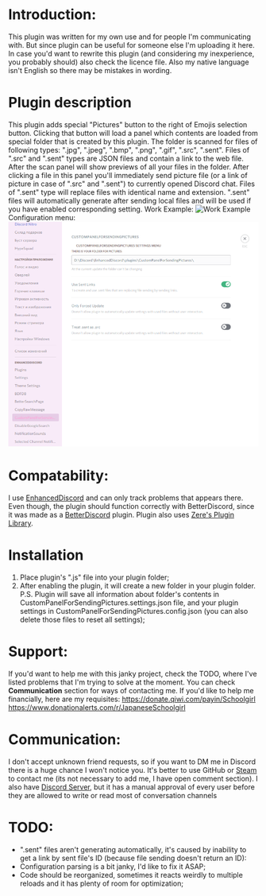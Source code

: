 # Introduction: 
This plugin was written for my own use and for people I'm communicating with. But since plugin can be useful for someone else I'm uploading it here. In case you'd want to rewrite this plugin (and considering my inexperience, you probably should) also check the licence file.
Also my native language isn't English so there may be mistakes in wording.

# Plugin description
This plugin adds special "Pictures" button to the right of Emojis selection button. Clicking that button will load a panel which contents are loaded from special folder that is created by this plugin. The folder is scanned for files of following types: ".jpg", ".jpeg", ".bmp", ".png", ".gif", ".src", ".sent".
Files of ".src" and ".sent" types are JSON files and contain a link to the web file.
After the scan panel will show previews of all your files in the folder. After clicking a file in this panel you'll immediately send picture file (or a link of picture in case of ".src" and ".sent") to currently opened Discord chat.
Files of ".sent" type will replace files with identical name and extension. ".sent" files will automatically generate after sending local files and will be used if you have enabled corresponding setting.
Work Example:
![Work Example](https://raw.githubusercontent.com/Japanese-Schoolgirl/DiscordPlugin-CustomPanelForSendingPictures/main/Previews/WorkExample.gif)
Configuration menu:
![Configuration menu](https://raw.githubusercontent.com/Japanese-Schoolgirl/DiscordPlugin-CustomPanelForSendingPictures/main/Previews/Settings.png)


# Compatability:
I use [EnhancedDiscord](https://github.com/joe27g/EnhancedDiscord) and can only track problems that appears there. Even though, the plugin should function correctly with BetterDiscord, since it was made as a [BetterDiscord](https://github.com/rauenzi/BetterDiscordApp) plugin.
Plugin also uses [Zere's Plugin Library](https://rauenzi.github.io/BDPluginLibrary/release/0PluginLibrary.plugin.js).

# Installation
1) Place plugin's ".js" file into your plugin folder;
2) After enabling the plugin, it will create a new folder in your plugin folder.
P.S. Plugin will save all information about folder's contents in CustomPanelForSendingPictures.settings.json file, and your plugin settings in CustomPanelForSendingPictures.config.json (you can also delete those files to reset all settings);

# Support:
If you'd want to help me with this janky project, check the TODO, where I've listed problems that I'm trying to solve at the moment. You can check **Communication** section for ways of contacting me.
If you'd like to help me financially, here are my requisites:
https://donate.qiwi.com/payin/Schoolgirl
https://www.donationalerts.com/r/JapaneseSchoolgirl

# Communication: 
I don't accept unknown friend requests, so if you want to DM me in Discord there is a huge chance I won't notice you. It's better to use GitHub or [Steam](https://steamcommunity.com/id/EternalSchoolgirl/) to contact me (its not necessary to add me, I have open comment section). I also have [Discord Server](https://discord.gg/nZMbKkw), but it has a manual approval of every user before they are allowed to write or read most of conversation channels 

# TODO: 
- ".sent" files aren't generating automatically, it's caused by inability to get a link by sent file's ID (because file sending doesn't return an ID):
- Configuration parsing is a bit janky, I'd like to fix it ASAP;
- Code should be reorganized, sometimes it reacts weirdly to multiple reloads and it has plenty of room for optimization;